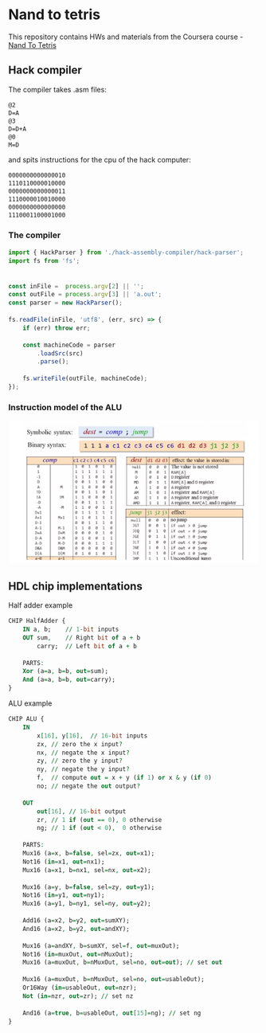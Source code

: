 # Nand to tetris
This repository contains HWs and materials from the Coursera course - [Nand To Tetris](https://www.coursera.org/learn/build-a-computer/home/welcome)

## Hack compiler

The compiler takes .asm files:

```assembly
@2
D=A
@3
D=D+A
@0
M=D
```

and spits instructions for the cpu of the hack computer:

```
0000000000000010
1110110000010000
0000000000000011
1110000010010000
0000000000000000
1110001100001000
```

### The compiler

```javascript
import { HackParser } from './hack-assembly-compiler/hack-parser';
import fs from 'fs';


const inFile =  process.argv[2] || '';
const outFile = process.argv[3] || 'a.out';
const parser = new HackParser();

fs.readFile(inFile, 'utf8', (err, src) => {
    if (err) throw err;

    const machineCode = parser
        .loadSrc(src)
        .parse();

    fs.writeFile(outFile, machineCode);
});
```

### Instruction model of the ALU

![alt text](assets/alu-instruction-model.PNG "ALU instruction model")


## HDL chip implementations

Half adder example

```vhdl
CHIP HalfAdder {
    IN a, b;    // 1-bit inputs
    OUT sum,    // Right bit of a + b 
        carry;  // Left bit of a + b

    PARTS:
    Xor (a=a, b=b, out=sum);
    And (a=a, b=b, out=carry);
}
```

ALU example

```vhdl
CHIP ALU {
    IN  
        x[16], y[16],  // 16-bit inputs
        zx, // zero the x input?
        nx, // negate the x input?
        zy, // zero the y input?
        ny, // negate the y input?
        f,  // compute out = x + y (if 1) or x & y (if 0)
        no; // negate the out output?

    OUT 
        out[16], // 16-bit output
        zr, // 1 if (out == 0), 0 otherwise
        ng; // 1 if (out < 0),  0 otherwise

    PARTS:
    Mux16 (a=x, b=false, sel=zx, out=x1);
    Not16 (in=x1, out=nx1);
    Mux16 (a=x1, b=nx1, sel=nx, out=x2);

    Mux16 (a=y, b=false, sel=zy, out=y1);
    Not16 (in=y1, out=ny1);
    Mux16 (a=y1, b=ny1, sel=ny, out=y2);

    Add16 (a=x2, b=y2, out=sumXY);
    And16 (a=x2, b=y2, out=andXY);
    
    Mux16 (a=andXY, b=sumXY, sel=f, out=muxOut);
    Not16 (in=muxOut, out=nMuxOut);
    Mux16 (a=muxOut, b=nMuxOut, sel=no, out=out); // set out

    Mux16 (a=muxOut, b=nMuxOut, sel=no, out=usableOut);
    Or16Way (in=usableOut, out=nzr);
    Not (in=nzr, out=zr); // set nz

    And16 (a=true, b=usableOut, out[15]=ng); // set ng
}
```


